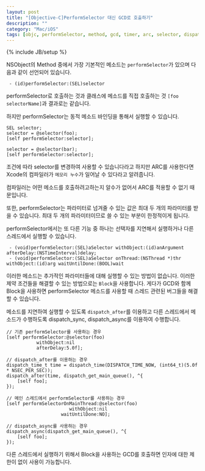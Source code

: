 ```yaml
---
layout: post
title: "[Objective-C]PerformSelector 대신 GCD로 호출하기"
description: ""
category: "Mac/iOS"
tags: [objc, performSelector, method, gcd, timer, arc, selector, dispatch_after, dispatch_async]
---
```

{% include JB/setup %}

NSObject의 Method 중에서 가장 기본적인 메소드는 `performSelector`가 있으며 다음과 같이 선언되어 있습니다.

	 - (id)performSelector:(SEL)selector

performSelector로 호출하는 것과 클래스에 메소드를 직접 호출하는 것 `[foo selectorName]`과 결과로는 같습니다.

하지만 performSelector는 동적 메소드 바인딩을 통해서 실행할 수 있습니다.

	SEL selector;
    selector = @selector(foo);
    [self performSelector:selector];

    selector = @selector(bar);
    [self performSelector:selector];

조건에 따라 selector를 변경하여 사용할 수 있습니다라고 하지만 ARC를 사용한다면 Xcode의 컴파일러가 `메모리 누수`가 일어날 수 있다라고 알려줍니다.

컴파일러는 어떤 메소드를 호출하려고하는지 알수가 없어서 ARC를 적용할 수 없기 때문입니다.

또한, performSelector는 파라미터로 넘겨줄 수 있는 값은 최대 두 개의 파라미터를 받을 수 있습니다. 최대 두 개의 파라미터이므로 쓸 수 있는 부분이 한정적이게 됩니다.

performSelector에서는 또 다른 기능 중 하나는 선택자를 지연해서 실행하거나 다른 스레드에서 실행할 수 있습니다.

	 - (void)performSelector:(SEL)aSelector withObject:(id)anArgument afterDelay:(NSTimeInterval)delay;
	 - (void)performSelector:(SEL)aSelector onThread:(NSThread *)thr withObject:(id)arg waitUntilDone:(BOOL)wait

이러한 메소드는 추가적인 파라미터들에 대해 실행할 수 있는 방법이 없습니다. 이러한 제약 조건들을 해결할 수 있는 방법으로는 `Block`을 사용합니다. 게다가 GCD와 함께 Block을 사용하면 performSelector 메소드를 사용할 때 스레드 관련된 버그들을 해결할 수 있습니다.

메소드를 지연하여 실행할 수 있도록 `dispatch_after`를 이용하고 다른 스레드에서 메소드가 수행하도록 dispatch_sync, dispatch_async를 이용하여 수행합니다.

	// 기존 performSelector를 사용하는 경우
	[self performSelector:@selector(foo)
	           withObject:nil
	           afterDelay:5.0f];

	// dispatch_after를 이용하는 경우
	dispatch_time_t time = dispatch_time(DISPATCH_TIME_NOW, (int64_t)(5.0f * NSEC_PER_SEC));
    dispatch_after(time, dispatch_get_main_queue(), ^{
        [self foo];
    });

    // 메인 스레드에서 performSelector를 사용하는 경우
    [self performSelectorOnMainThread:@selector(foo)
                           withObject:nil
                        waitUntilDone:NO];

    // dispatch_async를 사용하는 경우
    dispatch_async(dispatch_get_main_queue(), ^{
        [self foo];
    });

다른 스레드에서 실행하기 위해서 Block을 사용하는 GCD를 호출하면 인자에 대한 제한이 없이 사용이 가능합니다.